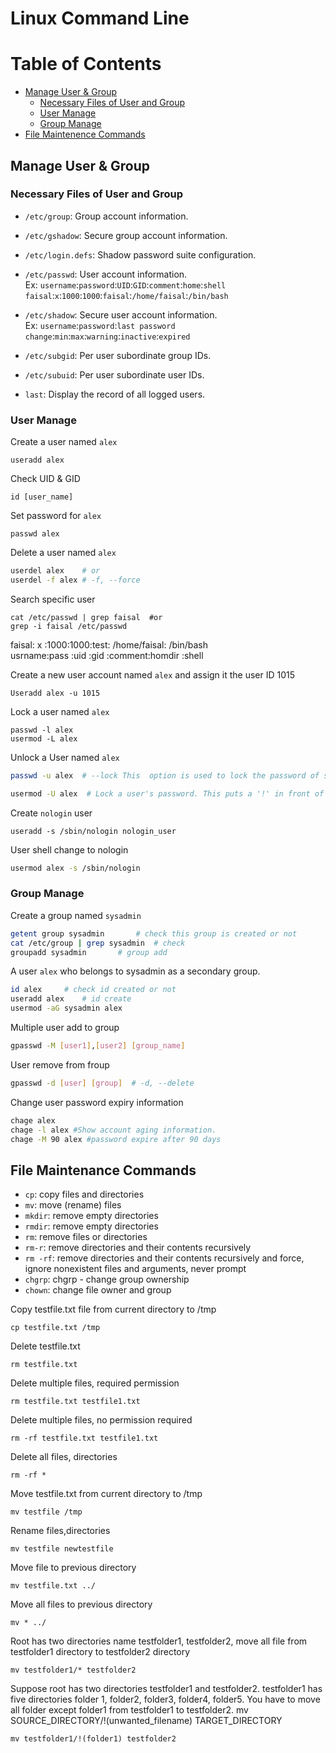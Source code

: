 # Linux Command Line

Table of Contents 
====================
* [Manage User & Group](manage-user-&-groups)<br>
  * [Necessary Files of User and Group](necessary-files-of-user-and-group)
  * [User Manage](user-manage)
  * [Group Manage](group-manage)
* [File Maintenence Commands](#file-maintenance-commands)

## Manage User & Group
### Necessary Files of User and Group
- `/etc/group`: Group account information.
- `/etc/gshadow`: Secure group account information.
- `/etc/login.defs`: Shadow password suite configuration.
- `/etc/passwd`: User account information. <br>
Ex: `username`:`password`:`UID`:`GID`:`comment`:`home`:`shell` <br>
     `faisal`:`x`:`1000`:`1000`:`faisal`:`/home/faisal`:`/bin/bash` <br>

- `/etc/shadow`: Secure user account information.<br>
Ex: `username`:`password`:`last password change`:`min`:`max`:`warning`:`inactive`:`expired`
- `/etc/subgid`: Per user subordinate group IDs.
- `/etc/subuid`: Per user subordinate user IDs.
- `last`: Display the record of all logged users.


### User Manage
Create a user named `alex`
```
useradd alex
```
Check UID & GID
```
id [user_name]		
``` 	

Set password for `alex`
```
passwd alex
```

Delete a user named `alex`
```bash
userdel alex    # or
userdel -f alex # -f, --force 
```

Search specific user
```
cat /etc/passwd | grep faisal  #or
grep -i faisal /etc/passwd
```

faisal:    x  	    :1000:1000:test:   /home/faisal: /bin/bash<br>
usrname:pass :uid   :gid   :comment:homdir   :shell

Create a new user account named `alex` and assign it the user ID 1015
```
Useradd alex -u 1015
```

Lock a user named `alex`
```
passwd -l alex
usermod -L alex
```

Unlock a User named `alex`
```bash
passwd -u alex  # --lock This  option is used to lock the password of specified account and it is available to root only. The locking is performed by rendering the          encrypted password into an invalid string (by prefixing the encrypted string with an !). Note that the account is not fully locked  -  the  user  can still log in by other means of authentication such as the ssh public key authentication. Use chage -E 0 user command instead for full account locking.

usermod -U alex  # Lock a user's password. This puts a '!' in front of the encrypted password, effectively disabling the password. You can't use this option with -p or -U.
```

Create `nologin` user
```
useradd -s /sbin/nologin nologin_user
```

User shell change to nologin
```bash
usermod alex -s /sbin/nologin 
```

### Group Manage

Create a group named `sysadmin`
```bash
getent group sysadmin		# check this group is created or not
cat /etc/group | grep sysadmin 	# check
groupadd sysadmin		# group add
```

A user `alex` who belongs to sysadmin as a secondary group. 
```bash
id alex 	# check id created or not
useradd alex	# id create
usermod -aG sysadmin alex	
```

Multiple user add to group
```bash
gpasswd -M [user1],[user2] [group_name]
```		      

User remove from froup 
```bash
gpasswd -d [user] [group]  # -d, --delete
```

Change user password expiry information
```bash
chage alex
chage -l alex #Show account aging information.
chage -M 90 alex #password expire after 90 days
```




## File Maintenance Commands
- `cp`: copy files and directories <br>
- `mv`: move (rename) files <br>
- `mkdir`: remove empty directories <br>
- `rmdir`: remove empty directories <br>
- `rm`: remove files or directories <br>
- `rm-r`: remove directories and their contents recursively <br>
- `rm -rf`: remove directories and their contents recursively and force, ignore nonexistent files and arguments, never prompt <br>
- `chgrp`: chgrp - change group ownership <br>
- `chown`: change file owner and group <br>

Copy testfile.txt file from current directory to /tmp <br>
```
cp testfile.txt /tmp
```
Delete testfile.txt <br>
```
rm testfile.txt
```
Delete multiple files, required permission <br>
```
rm testfile.txt testfile1.txt
```
Delete multiple files, no permission required
```
rm -rf testfile.txt testfile1.txt
``` 
Delete all files, directories<br>
```
rm -rf *
```
Move testfile.txt from current directory to /tmp	<br>
```
mv testfile /tmp
```
Rename files,directories	<br>
```
mv testfile newtestfile
```
Move file to previous directory	<br>	
```
mv testfile.txt ../
```
Move all files to previous directory <br>
```
mv * ../
```
Root has two directories name testfolder1, testfolder2, move all file from testfolder1 directory to testfolder2 directory <br>
```
mv testfolder1/* testfolder2
```
Suppose root has two directories testfolder1 and testfolder2. testfolder1 has five directories folder 1, folder2, folder3, folder4, folder5. You have to move all folder except folder1 from testfolder1 to testfolder2. mv SOURCE_DIRECTORY/!(unwanted_filename) TARGET_DIRECTORY	 <br>
```
mv testfolder1/!(folder1) testfolder2
``` 


